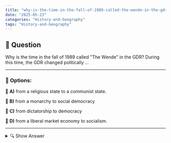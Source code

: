 ```yaml
---
title: "why-is-the-time-in-the-fall-of-1989-called-the-wende-in-the-gdr-during-this-time-the-gdr-changed-pol"
date: "2025-05-23"
categories: "History-and-Geography"
tags: "History-and-Geography"
---
```


## 📌 **Question**

Why is the time in the fall of 1989 called "The Wende" in the GDR? During this time, the GDR changed politically ...



---

### 📝 **Options:**

🔘 **A)** from a religious state to a communist state.

🔘 **B)** from a monarchy to social democracy

🔘 **C)** from dictatorship to democracy

🔘 **D)** from a liberal market economy to socialism.

---

<details>
  <summary>🔍 Show Answer</summary>

  <p>
💡  <b>Correct Answer:</b>  c
  </p>
  <p>
    📖<b>Explanation:</b>
    
  </p>
</details>
